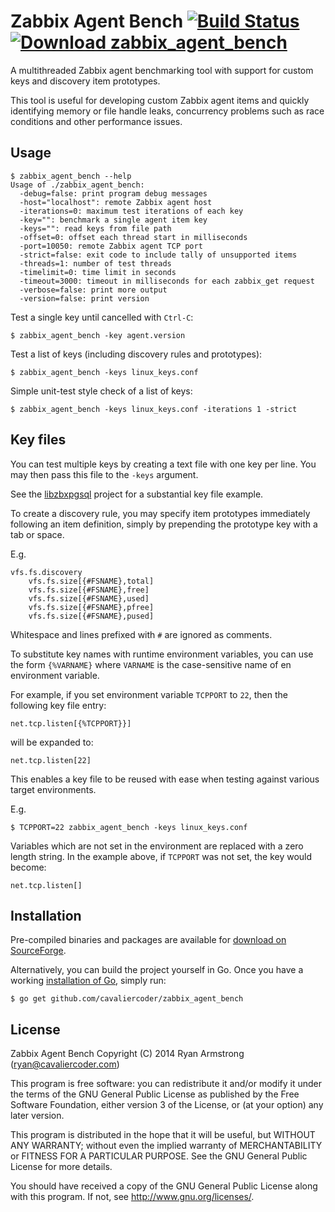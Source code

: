 # Zabbix Agent Bench [![Build Status](https://travis-ci.org/cavaliercoder/zabbix_agent_bench.svg?branch=master)](https://travis-ci.org/cavaliercoder/zabbix_agent_bench) [![Download zabbix_agent_bench](https://img.shields.io/sourceforge/dm/zabbixagentbench.svg)](https://sourceforge.net/projects/zabbixagentbench/files/)

A multithreaded Zabbix agent benchmarking tool with support for custom keys and
discovery item prototypes.

This tool is useful for developing custom Zabbix agent items and quickly
identifying memory or file handle leaks, concurrency problems such as race
conditions and other performance issues.

## Usage

    $ zabbix_agent_bench --help
    Usage of ./zabbix_agent_bench:
      -debug=false: print program debug messages
      -host="localhost": remote Zabbix agent host
      -iterations=0: maximum test iterations of each key
      -key="": benchmark a single agent item key
      -keys="": read keys from file path
      -offset=0: offset each thread start in milliseconds
      -port=10050: remote Zabbix agent TCP port
      -strict=false: exit code to include tally of unsupported items
      -threads=1: number of test threads
      -timelimit=0: time limit in seconds
      -timeout=3000: timeout in milliseconds for each zabbix_get request
      -verbose=false: print more output
      -version=false: print version

Test a single key until cancelled with `Ctrl-C`:

    $ zabbix_agent_bench -key agent.version

Test a list of keys (including discovery rules and prototypes):

    $ zabbix_agent_bench -keys linux_keys.conf

Simple unit-test style check of a list of keys:

    $ zabbix_agent_bench -keys linux_keys.conf -iterations 1 -strict


## Key files

You can test multiple keys by creating a text file with one key per line. You
may then pass this file to the `-keys` argument.

See the [libzbxpgsql](https://github.com/cavaliercoder/libzbxpgsql/blob/master/fixtures/postgresql-9.2.keys)
project for a substantial key file example.

To create a discovery rule, you may specify item prototypes immediately
following an item definition, simply by prepending the prototype key with a tab
or space.

E.g.

    vfs.fs.discovery
        vfs.fs.size[{#FSNAME},total]
        vfs.fs.size[{#FSNAME},free]
        vfs.fs.size[{#FSNAME},used]
        vfs.fs.size[{#FSNAME},pfree]
        vfs.fs.size[{#FSNAME},pused]

Whitespace and lines prefixed with `#` are ignored as comments.

To substitute key names with runtime environment variables, you can use the
form `{%VARNAME}` where `VARNAME` is the case-sensitive name of en environment
variable.

For example, if you set environment variable `TCPPORT` to `22`, then the
following key file entry:

    net.tcp.listen[{%TCPPORT}}]

will be expanded to:

    net.tcp.listen[22]

This enables a key file to be reused with ease when testing against various
target environments.

E.g.

    $ TCPPORT=22 zabbix_agent_bench -keys linux_keys.conf

Variables which are not set in the environment are replaced with a zero length
string. In the example above, if `TCPPORT` was not set, the key would become:

    net.tcp.listen[]


## Installation

Pre-compiled binaries and packages are available for
[download on SourceForge](https://sourceforge.net/projects/zabbixagentbench/files/).

Alternatively, you can build the project yourself in Go. Once you have a
working [installation of Go](https://golang.org/doc/install), simply run:

    $ go get github.com/cavaliercoder/zabbix_agent_bench


## License

Zabbix Agent Bench Copyright (C) 2014 Ryan Armstrong (ryan@cavaliercoder.com)

This program is free software: you can redistribute it and/or modify it under
the terms of the GNU General Public License as published by the Free Software
Foundation, either version 3 of the License, or (at your option) any later
version.

This program is distributed in the hope that it will be useful, but WITHOUT ANY
WARRANTY; without even the implied warranty of MERCHANTABILITY or FITNESS FOR A
PARTICULAR PURPOSE. See the GNU General Public License for more details.

You should have received a copy of the GNU General Public License along with
this program. If not, see http://www.gnu.org/licenses/.
